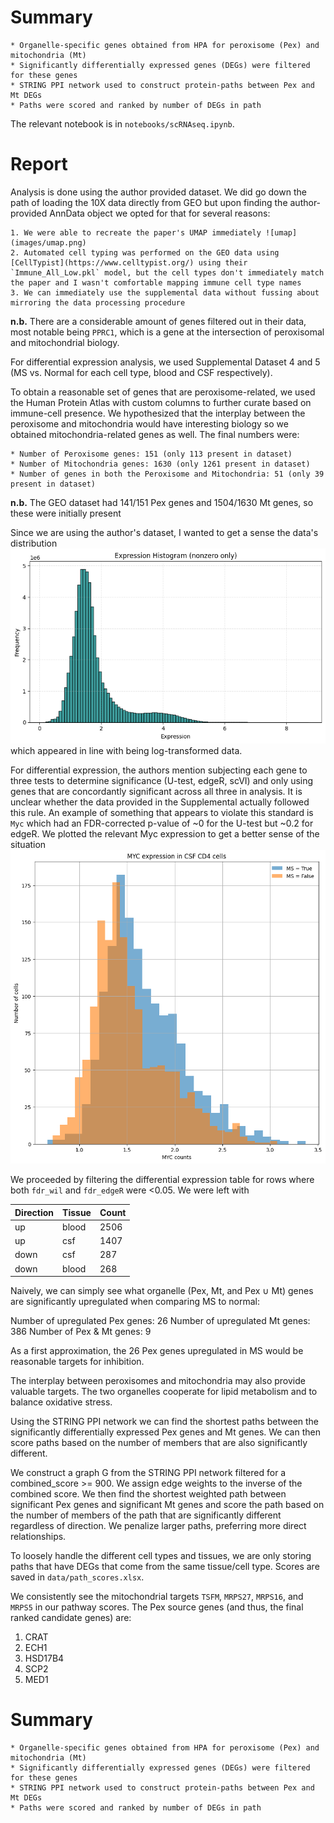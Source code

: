 # Summary

    * Organelle-specific genes obtained from HPA for peroxisome (Pex) and mitochondria (Mt)
    * Significantly differentially expressed genes (DEGs) were filtered for these genes
    * STRING PPI network used to construct protein-paths between Pex and Mt DEGs
    * Paths were scored and ranked by number of DEGs in path

The relevant notebook is in `notebooks/scRNAseq.ipynb`.

# Report

Analysis is done using the author provided dataset. We did go down the path of loading the 10X data directly from GEO but upon finding the author-provided AnnData object we opted for that for several reasons:

    1. We were able to recreate the paper's UMAP immediately ![umap](images/umap.png)
    2. Automated cell typing was performed on the GEO data using [CellTypist](https://www.celltypist.org/) using their `Immune_All_Low.pkl` model, but the cell types don't immediately match the paper and I wasn't comfortable mapping immune cell type names
    3. We can immediately use the supplemental data without fussing about mirroring the data processing procedure

**n.b.** There are a considerable amount of genes filtered out in their data, most notable being `PPRC1`, which is a gene at the intersection of peroxisomal and mitochondrial biology.

For differential expression analysis, we used Supplemental Dataset 4 and 5 (MS vs. Normal for each cell type, blood and CSF respectively).

To obtain a reasonable set of genes that are peroxisome-related, we used the Human Protein Atlas with custom columns to further curate based on immune-cell presence. We hypothesized that the interplay between the peroxisome and mitochondria would have interesting biology so we obtained mitochondria-related genes as well. The final numbers were:

    * Number of Peroxisome genes: 151 (only 113 present in dataset)
    * Number of Mitochondria genes: 1630 (only 1261 present in dataset)
    * Number of genes in both the Peroxisome and Mitochondria: 51 (only 39 present in dataset)

**n.b.** The GEO dataset had 141/151 Pex genes and 1504/1630 Mt genes, so these were initially present

Since we are using the author's dataset, I wanted to get a sense the data's distribution ![histogram](images/nonzero_histogram.png) which appeared in line with being log-transformed data.

For differential expression, the authors mention subjecting each gene to three tests to determine significance (U-test, edgeR, scVI) and only using genes that are concordantly significant across all three in analysis. It is unclear whether the data provided in the Supplemental actually followed this rule. An example of something that appears to violate this standard is `Myc` which had an FDR-corrected p-value of ~0 for the U-test but ~0.2 for edgeR. We plotted the relevant Myc expression to get a better sense of the situation ![myc](images/myc_expression.png)

We proceeded by filtering the differential expression table for rows where both `fdr_wil` and `fdr_edgeR` were <0.05. We were left with

| Direction | Tissue | Count |
|-----------|--------|-------|
| up        | blood  | 2506  |
| up        | csf    | 1407  |
| down      | csf    | 287   |
| down      | blood  | 268   |

Naively, we can simply see what organelle (Pex, Mt, and Pex ∪ Mt) genes are significantly upregulated when comparing MS to normal:

Number of upregulated Pex genes: 26
Number of upregulated Mt genes: 386
Number of Pex & Mt genes: 9

As a first approximation, the 26 Pex genes upregulated in MS would be reasonable targets for inhibition.

The interplay between peroxisomes and mitochondria may also provide valuable targets. The two organelles cooperate for lipid metabolism and to balance oxidative stress.

Using the STRING PPI network we can find the shortest paths between the significantly differentially expressed Pex genes and Mt genes. We can then score paths based on the number of members that are also significantly different.

We construct a graph G from the STRING PPI network filtered for a combined_score >= 900. We assign edge weights to the inverse of the combined score. We then find the shortest weighted path between significant Pex genes and significant Mt genes and score the path based on the number of members of the path that are significantly different regardless of direction. We penalize larger paths, preferring more direct relationships.

To loosely handle the different cell types and tissues, we are only storing paths that have DEGs that come from the same tissue/cell type. Scores are saved in `data/path_scores.xlsx`.

We consistently see the mitochondrial targets `TSFM`, `MRPS27`, `MRPS16`, and `MRPS5` in our pathway scores. The Pex source genes (and thus, the final ranked candidate genes) are:

1. CRAT
2. ECH1
3. HSD17B4
4. SCP2
5. MED1

# Summary

    * Organelle-specific genes obtained from HPA for peroxisome (Pex) and mitochondria (Mt)
    * Significantly differentially expressed genes (DEGs) were filtered for these genes
    * STRING PPI network used to construct protein-paths between Pex and Mt DEGs
    * Paths were scored and ranked by number of DEGs in path

